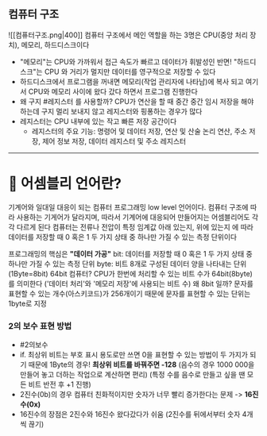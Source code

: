 ## 컴퓨터 구조

![[컴퓨터구조.png|400]]
컴퓨터 구조에서 메인 역할을 하는 3명은 CPU(중앙 처리 장치), 메모리, 하드디스크이다
- "메모리"는 CPU와 가까워서 접근 속도가 빠르고 데이터가 휘발성인 반면! "하드디스크"는 CPU 와 거리가 멀지만 데이터를 영구적으로 저장할 수 있다
- 하드디스크에서 프로그램을 꺼내면 메모리(작업 관리자에 나타남)에 복사 되고 여기서 CPU와 메모리 사이에 왔다 갔다 하면서 프로그램 진행한다
- 왜 구지 #레지스터 를 사용할까? CPU가 연산을 할 때 중간 중간 임시 저장을 해야 하는데 구지 멀리 보내지 않고 레지스터와 핑퐁하는 경우가 많다
- 레지스터는 CPU 내부에 있는 작고 빠른 저장 공간이다
	- 레지스터의 주요 기능: 명령어 및 데이터 저장, 연산 및 산술 논리 연산, 주소 저장, 제어 정보 저장, 데이터 레지스터 및 주소 레지스터

***
# 🤔 어셈블리 언어란?
기계어와 일대일 대응이 되는 컴퓨터 프로그래밍 low level 언어이다. 컴퓨터 구조에 따라 사용하는 기게어가 달라지며, 따라서 기계어에 대응되어 만들어지는 어셈블리어도 각각 다르게 된다
컴퓨터는 전류나 전압이 특정 임계값 아래 있는지, 위에 있는지 에 따라 데이터를 저장할 때 0 혹은 1 두 가지 상태 중 하나만 가질 수 있는 측정 단위이다

프로그래밍의 핵심은 **"데이터 가공"**
bit: 데이터를 저장할 때 0 혹은 1 두 가지 상태 중 하나만 가질 수 있는 측정 단위
byte: 비트 8개로 구성된 데이터 양을 나타내는 단위 (1Byte=8bit)
64bit 컴퓨터? CPU가 한번에 처리할 수 있는 비트 수가 64bit(8byte)를 의미한다 ('데이터 처리'와 '메모리 저장'에 사용되는 비트 수)
왜 8bit 일까? 문자를 표현할 수 있는 개수(아스키코드)가 256개이기 때문에 문자를 표현할 수 있는 단위는 1byte로 지정
### 2의 보수 표현 방법
- #2의보수
- if. 최상위 비트는 부호 표시 용도로만 쓰면 0을 표현할 수 있는 방법이 두 가지가 되기 때문에 1Byte의 경우! **최상위 비트를 바꿔주면 -128** (음수의 경우 1000 000을 만들어 놓고 더하는 작업으로 계산하면 편리) (특정 수를 음수로 만들고 싶을 땐 모든 비트 반전 후 +1 진행)
- 2진수(0b)의 경우 컴퓨터 친화적이지만 숫자가 너무 빨리 증가한다는 문제 -> **16진수(0x)** 
- 16진수의 장점은 2진수와 16진수 왔다갔다가 쉬움 (2진수를 뒤에서부터 숫자 4개씩 끊기)